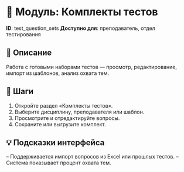 # 📘 Модуль: Комплекты тестов
**ID**: test_question_sets
**Доступно для**: преподаватель, отдел тестирования

## 📝 Описание
Работа с готовыми наборами тестов — просмотр, редактирование, импорт из шаблонов, анализ охвата тем.

## 🩜 Шаги
1. Откройте раздел «Комплекты тестов».
2. Выберите дисциплину, преподавателя или шаблон.
3. Просмотрите и отредактируйте вопросы.
4. Сохраните или выгрузите комплект.

## 💡 Подсказки интерфейса
– Поддерживается импорт вопросов из Excel или прошлых тестов.
– Система показывает процент охвата тем.
